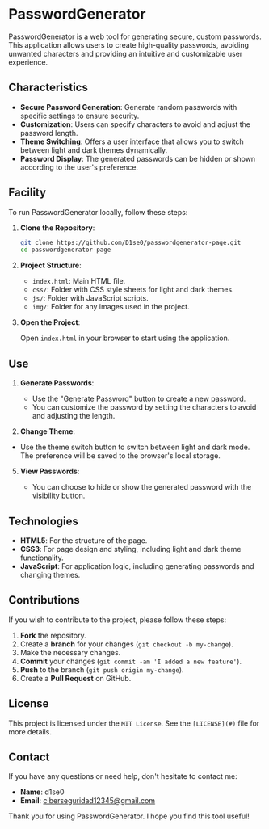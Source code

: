 # PasswordGenerator

PasswordGenerator is a web tool for generating secure, custom passwords. This application allows users to create high-quality passwords, avoiding unwanted characters and providing an intuitive and customizable user experience.

## Characteristics

- **Secure Password Generation**: Generate random passwords with specific settings to ensure security.
- **Customization**: Users can specify characters to avoid and adjust the password length.
- **Theme Switching**: Offers a user interface that allows you to switch between light and dark themes dynamically.
- **Password Display**: The generated passwords can be hidden or shown according to the user's preference.

## Facility

To run PasswordGenerator locally, follow these steps:

1. **Clone the Repository**:

    ```bash
    git clone https://github.com/D1se0/passwordgenerator-page.git
    cd passwordgenerator-page
    ```

3. **Project Structure**:

    - `index.html`: Main HTML file.
    - `css/`: Folder with CSS style sheets for light and dark themes.
    - `js/`: Folder with JavaScript scripts.
    - `img/`: Folder for any images used in the project.

5. **Open the Project**:

    Open `index.html` in your browser to start using the application.

## Use

1. **Generate Passwords**:

   - Use the "Generate Password" button to create a new password.
   - You can customize the password by setting the characters to avoid and adjusting the length.

3. **Change Theme**:

  - Use the theme switch button to switch between light and dark mode. The preference will be saved to the browser's local storage.

5. **View Passwords**:

   - You can choose to hide or show the generated password with the visibility button.

## Technologies

- **HTML5**: For the structure of the page.
- **CSS3**: For page design and styling, including light and dark theme functionality.
- **JavaScript**: For application logic, including generating passwords and changing themes.

## Contributions

If you wish to contribute to the project, please follow these steps:

1. **Fork** the repository.
2. Create a **branch** for your changes (`git checkout -b my-change`).
3. Make the necessary changes.
4. **Commit** your changes (`git commit -am 'I added a new feature'`).
5. **Push** to the branch (`git push origin my-change`).
6. Create a **Pull Request** on GitHub.

## License

This project is licensed under the `MIT License`. See the `[LICENSE](#)` file for more details.

## Contact

If you have any questions or need help, don't hesitate to contact me:

- **Name**: d1se0
- **Email**: ciberseguridad12345@gmail.com

Thank you for using PasswordGenerator. I hope you find this tool useful!
